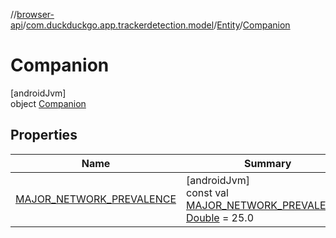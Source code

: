 //[browser-api](../../../../index.md)/[com.duckduckgo.app.trackerdetection.model](../../index.md)/[Entity](../index.md)/[Companion](index.md)

# Companion

[androidJvm]\
object [Companion](index.md)

## Properties

| Name | Summary |
|---|---|
| [MAJOR_NETWORK_PREVALENCE](-m-a-j-o-r_-n-e-t-w-o-r-k_-p-r-e-v-a-l-e-n-c-e.md) | [androidJvm]<br>const val [MAJOR_NETWORK_PREVALENCE](-m-a-j-o-r_-n-e-t-w-o-r-k_-p-r-e-v-a-l-e-n-c-e.md): [Double](https://kotlinlang.org/api/latest/jvm/stdlib/kotlin/-double/index.html) = 25.0 |
